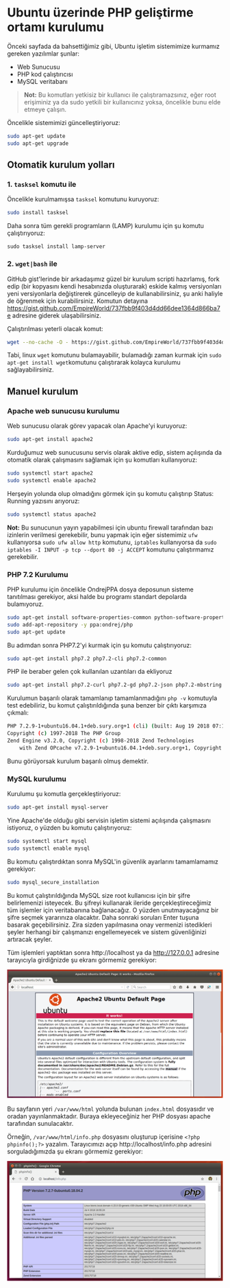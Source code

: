 [//]: # (Title: Ubuntu)
# Ubuntu üzerinde PHP geliştirme ortamı kurulumu

Önceki sayfada da bahsettiğimiz gibi, Ubuntu işletim sistemimize kurmamız gereken yazılımlar şunlar:

* Web Sunucusu
* PHP kod çalıştırıcısı
* MySQL veritabanı



> **Not:** Bu komutları yetkisiz bir kullanıcı ile çalıştıramazsınız, eğer root erişiminiz ya da sudo yetkili bir kullanıcınız yoksa, öncelikle bunu elde etmeye çalışın.

Öncelikle sistemimizi güncelleştiriyoruz:

```bash
sudo apt-get update
sudo apt-get upgrade
```



## Otomatik kurulum yolları

### 1. `tasksel` komutu ile

Öncelikle kurulmamışsa `tasksel` komutunu kuruyoruz:

```bash
sudo install tasksel
```

Daha sonra tüm gerekli programların (LAMP) kurulumu için şu komutu çalıştırıyoruz:

 ```shell
sudo tasksel install lamp-server
 ```



### 2. `wget|bash` ile

GitHub gist'lerinde bir arkadaşımız güzel bir kurulum scripti hazırlamış, fork edip (bir kopyasını kendi hesabınızda oluşturarak) eskide kalmış versiyonları yeni versiyonlarla değiştirerek güncelleyip de kullanabilirsiniz, şu anki haliyle de öğrenmek için kurabilirsiniz. Komutun detayına https://gist.github.com/EmpireWorld/737fbb9f403d4dd66dee1364d866ba7e adresine giderek ulaşabilirsiniz. 

Çalıştırılması yeterli olacak komut:

```bash
wget --no-cache -O - https://gist.github.com/EmpireWorld/737fbb9f403d4dd66dee1364d866ba7e/raw/install-lamp.sh | bash
```

Tabi, linux `wget` komutunu bulamayabilir, bulamadığı zaman kurmak için `sudo apt-get install wget`komutunu çalıştırarak kolayca kurulumu sağlayabilirsiniz. 



## Manuel kurulum

### Apache web sunucusu kurulumu

Web sunucusu olarak görev yapacak olan Apache'yi kuruyoruz:

```bash
sudo apt-get install apache2
```

Kurduğumuz web sunucusunu servis olarak aktive edip, sistem açılışında da otomatik olarak çalışmasını sağlamak için şu komutları kullanıyoruz:

```bash
sudo systemctl start apache2
sudo systemctl enable apache2
```

Herşeyin yolunda olup olmadığını görmek için şu komutu çalıştırıp Status: Running yazısını arıyoruz:

```bash
sudo systemctl status apache2
```

**Not:** Bu sunucunun yayın yapabilmesi için ubuntu firewall tarafından bazı izinlerin verilmesi gerekebilir, bunu yapmak için eğer sistemimiz `ufw` kullanıyorsa `sudo ufw allow http` komutunu, `iptables` kullanıyorsa da `sudo iptables -I INPUT -p tcp --dport 80 -j ACCEPT` komutunu çalıştırmamız gerekebilir.

 

### PHP 7.2 Kurulumu

PHP kurulumu için öncelikle OndrejPPA dosya deposunun sisteme tanıtılması gerekiyor, aksi halde bu programı standart depolarda bulamıyoruz.

```bash
sudo apt-get install software-properties-common python-software-properties
sudo add-apt-repository -y ppa:ondrej/php
sudo apt-get update
```

Bu adımdan sonra PHP7.2'yi kurmak için şu komutu çalıştırıyoruz:

```bash
sudo apt-get install php7.2 php7.2-cli php7.2-common
```

PHP ile beraber gelen çok kullanılan uzantıları da ekliyoruz

```bash
sudo apt-get install php7.2-curl php7.2-gd php7.2-json php7.2-mbstring php7.2-intl php7.2-mysql php7.2-xml php7.2-zip
```

Kurulumun başarılı olarak tamamlanıp tamamlanmadığını `php -v` komutuyla test edebiliriz, bu komut çalıştırıldığında şuna benzer bir çıktı karşımıza çıkmalı:

```bash
PHP 7.2.9-1+ubuntu16.04.1+deb.sury.org+1 (cli) (built: Aug 19 2018 07:16:12) ( NTS )
Copyright (c) 1997-2018 The PHP Group
Zend Engine v3.2.0, Copyright (c) 1998-2018 Zend Technologies
    with Zend OPcache v7.2.9-1+ubuntu16.04.1+deb.sury.org+1, Copyright (c) 1999-2018, by Zend Technologies
```

Bunu görüyorsak kurulum başarılı olmuş demektir.



### MySQL kurulumu

Kurulumu şu komutla gerçekleştiriyoruz:

```bash
sudo apt-get install mysql-server
```

Yine Apache'de olduğu gibi servisin işletim sistemi açılışında çalışmasını istiyoruz, o yüzden bu komutu çalıştırıyoruz:

```bash
sudo systemctl start mysql
sudo systemctl enable mysql
```

Bu komutu çalıştırdıktan sonra MySQL'in güvenlik ayarlarını tamamlamamız gerekiyor:

```bash
sudo mysql_secure_installation
```

Bu komut çalıştırıldığında MySQL size root kullanıcısı için bir şifre belirlemenizi isteyecek. Bu şifreyi kullanarak ileride gerçekleştireceğimiz tüm işlemler için veritabanına bağlanacağız. O yüzden unutmayacağınız bir şifre seçmek yararınıza olacaktır. Daha sonraki soruları Enter tuşuna basarak geçebilirsiniz. Zira sizden yapılmasına onay vermenizi istedikleri şeyler herhangi bir çalışmanızı engellemeyecek ve sistem güvenliğinizi artıracak şeyler. 



Tüm işlemleri yaptıktan sonra http://localhost ya da http://127.0.0.1 adresine tarayıcıyla girdiğnizde şu ekranı görmemiz gerekiyor:

![Ubuntu-apache](./images/ubuntu-apache.png)

Bu sayfanın yeri `/var/www/html` yolunda bulunan `index.html` dosyasıdır ve oradan yayınlanmaktadır. Buraya ekleyeceğiniz her PHP dosyası apache tarafından sunulacaktır.

Örneğin, `/var/www/html/info.php` dosyasını oluşturup içerisine `<?php phpinfo();?>` yazalım. Tarayıcımızı açıp http://localhost/info.php adresini sorguladığımızda şu ekranı görmemiz gerekiyor:

![Ubuntu-php](./images/ubuntu-php.png)




